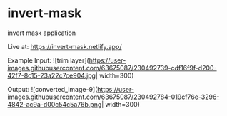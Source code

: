 # invert-mask
invert mask application

Live at: 
https://invert-mask.netlify.app/

Example Input:
![trim layer](https://user-images.githubusercontent.com/63675087/230492739-cdf16f9f-d200-42f7-8c15-23a22c7ce904.jpg| width=300)

Output: 
![converted_image-9](https://user-images.githubusercontent.com/63675087/230492784-019cf76e-3296-4842-ac9a-d00c54c5a76b.png| width=300)
